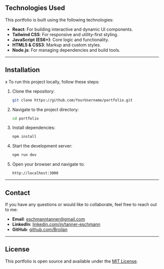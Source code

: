 ## Technologies Used

This portfolio is built using the following technologies:

- **React**: For building interactive and dynamic UI components.
- **Tailwind CSS**: For responsive and utility-first styling.
- **JavaScript (ES6+)**: Core logic and functionality.
- **HTML5 & CSS3**: Markup and custom styles.
- **Node.js**: For managing dependencies and build tools.

---

## Installation
x
To run this project locally, follow these steps:

1. Clone the repository:
   ```bash
   git clone https://github.com/YourUsername/portfolio.git
   ```

2. Navigate to the project directory:
   ```bash
   cd portfolio
   ```

3. Install dependencies:
   ```bash
   npm install
   ```

4. Start the development server:
   ```bash
   npm run dev
   ```

5. Open your browser and navigate to:
   ```
   http://localhost:3000
   ```

---

## Contact

If you have any questions or would like to collaborate, feel free to reach out to me:

- **Email**: eschmanntanner@gmail.com
- **LinkedIn**: [linkedin.com/in/tanner-eschmann](https://www.linkedin.com/in/tanner-eschmann/)
- **GitHub**: [github.com/Broilan](https://github.com/Broilan)

---

## License

This portfolio is open source and available under the [MIT License](LICENSE).
